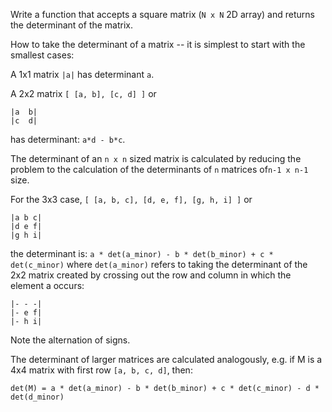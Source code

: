 <p>Write a function that accepts a square matrix (<code>N x N</code> 2D array) and returns the determinant of the matrix.</p>
<p>How to take the determinant of a matrix -- it is simplest to start with the smallest cases:</p>
<p>A 1x1 matrix <code>|a|</code> has determinant <code>a</code>.</p>
<p>A 2x2 matrix <code>[ [a, b], [c, d] ]</code> or</p>
<pre><code>|a  b|
|c  d|
</code></pre>
<p>has determinant: <code>a*d - b*c</code>.</p>
<p>The determinant of an <code>n x n</code> sized matrix is calculated by reducing the problem to the calculation of the determinants of <code>n</code> matrices of<code>n-1 x n-1</code> size.</p>
<p>For the 3x3 case, <code>[ [a, b, c], [d, e, f], [g, h, i] ]</code> or</p>
<pre><code>|a b c|  
|d e f|  
|g h i|  
</code></pre>
<p>the determinant is: <code>a * det(a_minor) - b * det(b_minor) + c * det(c_minor)</code> where <code>det(a_minor)</code> refers to taking the determinant of the 2x2 matrix created by crossing out the row and column in which the element a occurs:</p>
<pre><code>|- - -|
|- e f|
|- h i|  
</code></pre>
<p>Note the alternation of signs. </p>
<p>The determinant of larger matrices are calculated analogously, e.g. if M is a 4x4 matrix with first row <code>[a, b, c, d]</code>, then:</p>
<p><code>det(M) = a * det(a_minor) - b * det(b_minor) + c * det(c_minor) - d * det(d_minor)</code></p>
